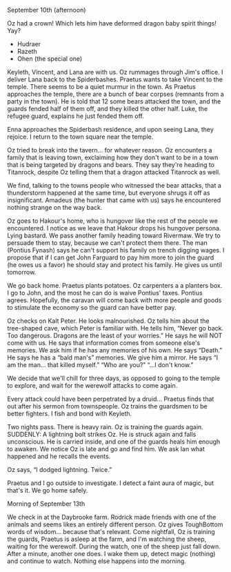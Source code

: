 September 10th (afternoon)

Oz had a crown! Which lets him have deformed dragon baby spirit things! Yay?
* Hudraer
* Razeth
* Ohen (the special one)

Keyleth, Vincent, and Lana are with us. Oz rummages through Jim's office. I deliver Lana back to the Spiderbashes. Praetus wants to take Vincent to the temple. There seems to be a quiet murmur in the town. As Praetus approaches the temple, there are a bunch of bear corpses (remnants from a party in the town). He is told that 12 some bears attacked the town, and the guards fended half of them off, and they killed the other half. Luke, the refugee guard, explains he just fended them off. 

Enna approaches the Spiderbash residence, and upon seeing Lana, they rejoice. I return to the town square near the temple.

Oz tried to break into the tavern... for whatever reason. Oz encounters a family that is leaving town, exclaiming how they don't want to be in a town that is being targeted by dragons and bears. They say they're heading to Titanrock, despite Oz telling them that a dragon attacked Titanrock as well.

We find, talking to the towns people who witnessed the bear attacks, that a thunderstorm happened at the same time, but everyone shrugs it off as insignificant. Amadeus (the hunter that came with us) says he encountered nothing strange on the way back.

Oz goes to Hakour's home, who is hungover like the rest of the people we encountered. I notice as we leave that Hakour drops his hungover persona. Lying bastard. We pass another family heading toward Rivermaw. We try to persuade them to stay, because we can't protect them there. The man (Pontius Fynash) says he can't support his family on trench digging wages. I propose that if I can get John Farguard to pay him more to join the guard (he owes us a favor) he should stay and protect his family. He gives us until tomorrow.

We go back home. Praetus plants potatoes. Oz carpenters a a planters box. I go to John, and the most he can do is waive Pontius' taxes. Pontius agrees. Hopefully, the caravan will come back with more people and goods to stimulate the economy so the guard can have better pay.

Oz checks on Kalt Peter. He looks malnourished. Oz tells him about the tree-shaped cave, which Peter is familiar with. He tells him, “Never go back. Too dangerous. Dragons are the least of your worries.” He says he will NOT come with us. He says that information comes from someone else's memories.
We ask him if he has any memories of his own. He says “Death.”
He says he has a “bald man's” memories. We give him a mirror. He says “I am the man... that killed myself.”
“Who are you?”
“...I don't know.”

We decide that we'll chill for three days, as opposed to going to the temple to explore, and wait for the werewolf attacks to come again.

Every attack could have been perpetrated by a druid... Praetus finds that out after his sermon from townspeople. Oz trains the guardsmen to be better fighters. I fish and bond with Keyleth.

Two nights pass. There is heavy rain. Oz is training the guards again. SUDDENLY: A lightning bolt strikes Oz. He is struck again and falls unconscious. He is carried inside, and one of the guards heals him enough to awaken. We notice Oz is late and go and find him. We ask Ian what happened and he recalls the events. 

Oz says, “I dodged lightning. Twice.”

Praetus and I go outside to investigate. I detect a faint aura of magic, but that's it. We go home safely.

Morning of September 13th 

We check in at the Daybrooke farm. Rodrick made friends with one of the animals and seems likes an entirely different person. Oz gives ToughBottom words of wisdom... because that's relevant. Come nightfall, Oz is training the guards, Praetus is asleep at the farm, and I'm watching the sheep, waiting for the werewolf. During the watch, one of the sheep just fall down. After a minute, another one does. I wake them up, detect magic (nothing) and continue to watch. Nothing else happens into the morning.